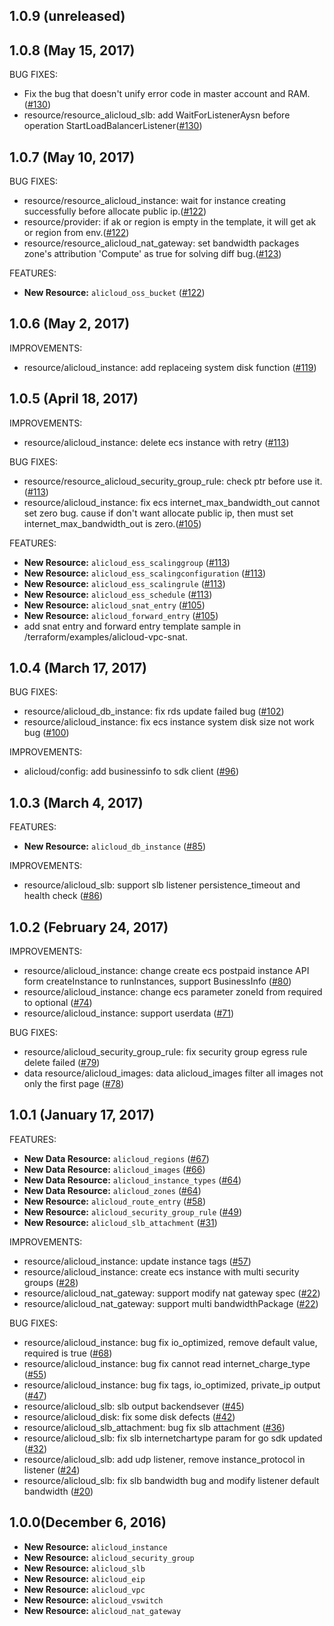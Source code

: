 ## 1.0.9 (unreleased)

## 1.0.8 (May 15, 2017)
BUG FIXES:

  * Fix the bug that doesn't unify error code in master account and RAM.([#130](https://github.com/alibaba/terraform-provider/pull/130))
  * resource/resource_alicloud_slb: add WaitForListenerAysn before operation StartLoadBalancerListener([#130](https://github.com/alibaba/terraform-provider/pull/130))

## 1.0.7 (May 10, 2017)

BUG FIXES:

  * resource/resource_alicloud_instance: wait for instance creating successfully before allocate public ip.([#122](https://github.com/alibaba/terraform-provider/pull/122))
  * resource/provider: if ak or region is empty in the template, it will get ak or region from env.([#122](https://github.com/alibaba/terraform-provider/pull/122))
  * resource/resource_alicloud_nat_gateway: set bandwidth packages zone's attribution 'Compute' as true for solving diff bug.([#123](https://github.com/alibaba/terraform-provider/pull/123))

FEATURES:

  * **New Resource:** `alicloud_oss_bucket` ([#122](https://github.com/alibaba/terraform-provider/pull/122))

## 1.0.6 (May 2, 2017)

IMPROVEMENTS:

  * resource/alicloud_instance: add replaceing system disk function ([#119](https://github.com/alibaba/terraform-provider/pull/119))


## 1.0.5 (April 18, 2017)

IMPROVEMENTS:

  * resource/alicloud_instance: delete ecs instance with retry ([#113](https://github.com/alibaba/terraform-provider/pull/113))

BUG FIXES:

  * resource/resource_alicloud_security_group_rule: check ptr before use it.([#113](https://github.com/alibaba/terraform-provider/pull/113))
  * resource/alicloud_instance: fix ecs internet_max_bandwidth_out cannot set zero bug. cause if don't want allocate public ip, then must set internet_max_bandwidth_out is zero.([#105](https://github.com/alibaba/terraform-provider/pull/105))

FEATURES:

  * **New Resource:** `alicloud_ess_scalinggroup` ([#113](https://github.com/alibaba/terraform-provider/pull/113))
  * **New Resource:** `alicloud_ess_scalingconfiguration` ([#113](https://github.com/alibaba/terraform-provider/pull/113))
  * **New Resource:** `alicloud_ess_scalingrule` ([#113](https://github.com/alibaba/terraform-provider/pull/113))
  * **New Resource:** `alicloud_ess_schedule` ([#113](https://github.com/alibaba/terraform-provider/pull/113))
  * **New Resource:** `alicloud_snat_entry` ([#105](https://github.com/alibaba/terraform-provider/pull/105))
  * **New Resource:** `alicloud_forward_entry` ([#105](https://github.com/alibaba/terraform-provider/pull/105))
  * add snat entry and forward entry template sample in /terraform/examples/alicloud-vpc-snat.


## 1.0.4 (March 17, 2017)

BUG FIXES:
  
  * resource/alicloud_db_instance: fix rds update failed bug ([#102](https://github.com/alibaba/terraform-provider/pull/102))
  * resource/alicloud_instance: fix ecs instance system disk size not work bug ([#100](https://github.com/alibaba/terraform-provider/pull/100))
  
IMPROVEMENTS:

  * alicloud/config: add businessinfo to sdk client ([#96](https://github.com/alibaba/terraform-provider/pull/96))

## 1.0.3 (March 4, 2017)

FEATURES:

  * **New Resource:** `alicloud_db_instance` ([#85](https://github.com/alibaba/terraform-provider/pull/85))

IMPROVEMENTS:

  * resource/alicloud_slb: support slb listener persistence_timeout and health check ([#86](https://github.com/alibaba/terraform-provider/pull/86))

## 1.0.2 (February 24, 2017)

IMPROVEMENTS:

  * resource/alicloud_instance: change create ecs postpaid instance API form createInstance to runInstances, support BusinessInfo ([#80](https://github.com/alibaba/terraform-provider/pull/80))
  * resource/alicloud_instance: change ecs parameter zoneId from required to optional ([#74](https://github.com/alibaba/terraform-provider/pull/74))
  * resource/alicloud_instance: support userdata ([#71](https://github.com/alibaba/terraform-provider/pull/71))
  
BUG FIXES:
  
  * resource/alicloud_security_group_rule: fix security group egress rule delete failed ([#79](https://github.com/alibaba/terraform-provider/pull/79))
  * data resource/alicloud_images: data alicloud_images filter all images not only the first page ([#78](https://github.com/alibaba/terraform-provider/pull/78))

## 1.0.1 (January 17, 2017)

FEATURES:

  * **New Data Resource:** `alicloud_regions` ([#67](https://github.com/alibaba/terraform-provider/pull/67))
  * **New Data Resource:** `alicloud_images` ([#66](https://github.com/alibaba/terraform-provider/pull/66))
  * **New Data Resource:** `alicloud_instance_types` ([#64](https://github.com/alibaba/terraform-provider/pull/64))
  * **New Data Resource:** `alicloud_zones` ([#64](https://github.com/alibaba/terraform-provider/pull/64))
  * **New Resource:** `alicloud_route_entry` ([#58](https://github.com/alibaba/terraform-provider/pull/58))
  * **New Resource:** `alicloud_security_group_rule` ([#49](https://github.com/alibaba/terraform-provider/pull/49))
  * **New Resource:** `alicloud_slb_attachment` ([#31](https://github.com/alibaba/terraform-provider/pull/31))

IMPROVEMENTS:

  * resource/alicloud_instance: update instance tags ([#57](https://github.com/alibaba/terraform-provider/pull/57))
  * resource/alicloud_instance: create ecs instance with multi security groups ([#28](https://github.com/alibaba/terraform-provider/pull/28))
  * resource/alicloud_nat_gateway: support modify nat gateway spec ([#22](https://github.com/alibaba/terraform-provider/pull/22))
  * resource/alicloud_nat_gateway: support multi bandwidthPackage ([#22](https://github.com/alibaba/terraform-provider/pull/22))

BUG FIXES:

  * resource/alicloud_instance: bug fix io_optimized, remove default value, required is true ([#68](https://github.com/alibaba/terraform-provider/pull/68))
  * resource/alicloud_instance: bug fix cannot read internet_charge_type ([#55](https://github.com/alibaba/terraform-provider/pull/55))
  * resource/alicloud_instance: bug fix tags, io_optimized, private_ip output ([#47](https://github.com/alibaba/terraform-provider/pull/47))
  * resource/alicloud_slb: slb output backendsever ([#45](https://github.com/alibaba/terraform-provider/pull/45))
  * resource/alicloud_disk: fix some disk defects ([#42](https://github.com/alibaba/terraform-provider/pull/42))
  * resource/alicloud_slb_attachment: bug fix slb attachment ([#36](https://github.com/alibaba/terraform-provider/pull/36))
  * resource/alicloud_slb: fix slb internetchartype param for go sdk updated ([#32](https://github.com/alibaba/terraform-provider/pull/32))
  * resource/alicloud_slb: add udp listener, remove instance_protocol in listener ([#24](https://github.com/alibaba/terraform-provider/pull/24))
  * resource/alicloud_slb: fix slb bandwidth bug and modify listener default bandwidth ([#20](https://github.com/alibaba/terraform-provider/pull/20))
  

## 1.0.0(December 6, 2016)

  * **New Resource:** `alicloud_instance`
  * **New Resource:** `alicloud_security_group`
  * **New Resource:** `alicloud_slb`
  * **New Resource:** `alicloud_eip`
  * **New Resource:** `alicloud_vpc`
  * **New Resource:** `alicloud_vswitch`
  * **New Resource:** `alicloud_nat_gateway`
